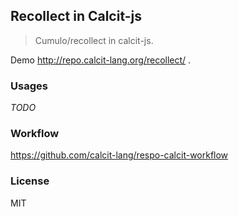 
Recollect in Calcit-js
----

> Cumulo/recollect in calcit-js.

Demo http://repo.calcit-lang.org/recollect/ .

### Usages

_TODO_

### Workflow

https://github.com/calcit-lang/respo-calcit-workflow

### License

MIT
